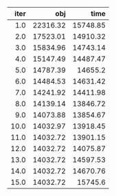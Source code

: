 |   iter |        obj |       time |
| ------:| ----------:| ----------:|
|  $1.0$ | $22316.32$ | $15748.85$ |
|  $2.0$ | $17523.01$ | $14910.32$ |
|  $3.0$ | $15834.96$ | $14743.14$ |
|  $4.0$ | $15147.49$ | $14487.47$ |
|  $5.0$ | $14787.39$ |  $14655.2$ |
|  $6.0$ | $14484.53$ | $14631.42$ |
|  $7.0$ | $14241.92$ | $14411.98$ |
|  $8.0$ | $14139.14$ | $13846.72$ |
|  $9.0$ | $14073.88$ | $13854.67$ |
| $10.0$ | $14032.97$ | $13918.45$ |
| $11.0$ | $14032.72$ | $13901.15$ |
| $12.0$ | $14032.72$ | $14075.87$ |
| $13.0$ | $14032.72$ | $14597.53$ |
| $14.0$ | $14032.72$ | $14670.76$ |
| $15.0$ | $14032.72$ |  $15745.6$ |

